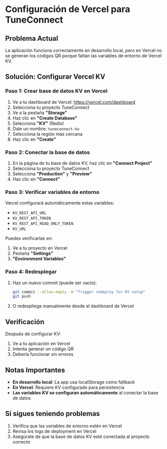 # Configuración de Vercel para TuneConnect

## Problema Actual
La aplicación funciona correctamente en desarrollo local, pero en Vercel no se generan los códigos QR porque faltan las variables de entorno de Vercel KV.

## Solución: Configurar Vercel KV

### Paso 1: Crear base de datos KV en Vercel

1. Ve a tu dashboard de Vercel: https://vercel.com/dashboard
2. Selecciona tu proyecto TuneConnect
3. Ve a la pestaña **"Storage"**
4. Haz clic en **"Create Database"**
5. Selecciona **"KV"** (Redis)
6. Dale un nombre: `tuneconnect-kv`
7. Selecciona la región más cercana
8. Haz clic en **"Create"**

### Paso 2: Conectar la base de datos

1. En la página de tu base de datos KV, haz clic en **"Connect Project"**
2. Selecciona tu proyecto TuneConnect
3. Selecciona **"Production"** y **"Preview"**
4. Haz clic en **"Connect"**

### Paso 3: Verificar variables de entorno

Vercel configurará automáticamente estas variables:
- `KV_REST_API_URL`
- `KV_REST_API_TOKEN`
- `KV_REST_API_READ_ONLY_TOKEN`
- `KV_URL`

Puedes verificarlas en:
1. Ve a tu proyecto en Vercel
2. Pestaña **"Settings"**
3. **"Environment Variables"**

### Paso 4: Redesplegar

1. Haz un nuevo commit (puede ser vacío):
   ```bash
   git commit --allow-empty -m "Trigger redeploy for KV setup"
   git push
   ```

2. O redespliega manualmente desde el dashboard de Vercel

## Verificación

Después de configurar KV:
1. Ve a tu aplicación en Vercel
2. Intenta generar un código QR
3. Debería funcionar sin errores

## Notas Importantes

- **En desarrollo local**: La app usa localStorage como fallback
- **En Vercel**: Requiere KV configurado para persistencia
- **Las variables KV se configuran automáticamente** al conectar la base de datos

## Si sigues teniendo problemas

1. Verifica que las variables de entorno estén en Vercel
2. Revisa los logs de deployment en Vercel
3. Asegúrate de que la base de datos KV esté conectada al proyecto correcto